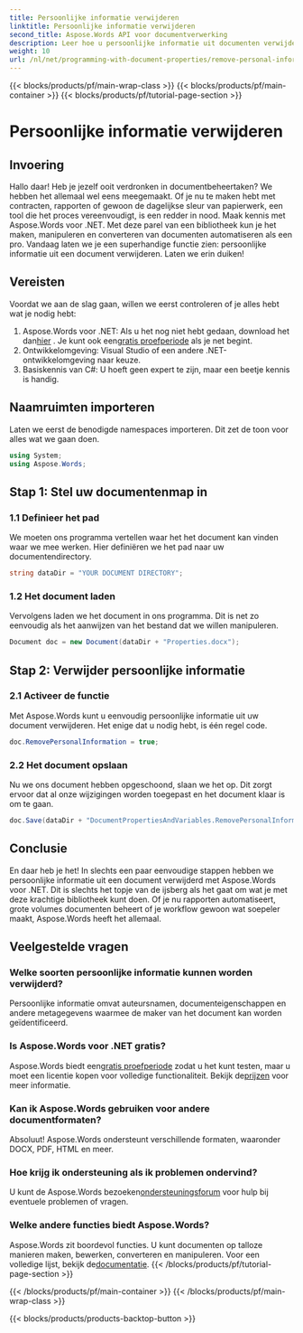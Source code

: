```yaml
---
title: Persoonlijke informatie verwijderen
linktitle: Persoonlijke informatie verwijderen
second_title: Aspose.Words API voor documentverwerking
description: Leer hoe u persoonlijke informatie uit documenten verwijdert met Aspose.Words voor .NET met deze stapsgewijze handleiding. Vereenvoudig documentbeheer.
weight: 10
url: /nl/net/programming-with-document-properties/remove-personal-information/
---
```


{{< blocks/products/pf/main-wrap-class >}}
{{< blocks/products/pf/main-container >}}
{{< blocks/products/pf/tutorial-page-section >}}

# Persoonlijke informatie verwijderen

## Invoering

Hallo daar! Heb je jezelf ooit verdronken in documentbeheertaken? We hebben het allemaal wel eens meegemaakt. Of je nu te maken hebt met contracten, rapporten of gewoon de dagelijkse sleur van papierwerk, een tool die het proces vereenvoudigt, is een redder in nood. Maak kennis met Aspose.Words voor .NET. Met deze parel van een bibliotheek kun je het maken, manipuleren en converteren van documenten automatiseren als een pro. Vandaag laten we je een superhandige functie zien: persoonlijke informatie uit een document verwijderen. Laten we erin duiken!

## Vereisten

Voordat we aan de slag gaan, willen we eerst controleren of je alles hebt wat je nodig hebt:

1.  Aspose.Words voor .NET: Als u het nog niet hebt gedaan, download het dan[hier](https://releases.aspose.com/words/net/) . Je kunt ook een[gratis proefperiode](https://releases.aspose.com/) als je net begint.
2. Ontwikkelomgeving: Visual Studio of een andere .NET-ontwikkelomgeving naar keuze.
3. Basiskennis van C#: U hoeft geen expert te zijn, maar een beetje kennis is handig.

## Naamruimten importeren

Laten we eerst de benodigde namespaces importeren. Dit zet de toon voor alles wat we gaan doen.

```csharp
using System;
using Aspose.Words;
```

## Stap 1: Stel uw documentenmap in

### 1.1 Definieer het pad

We moeten ons programma vertellen waar het het document kan vinden waar we mee werken. Hier definiëren we het pad naar uw documentendirectory.

```csharp
string dataDir = "YOUR DOCUMENT DIRECTORY";
```

### 1.2 Het document laden

Vervolgens laden we het document in ons programma. Dit is net zo eenvoudig als het aanwijzen van het bestand dat we willen manipuleren.

```csharp
Document doc = new Document(dataDir + "Properties.docx");
```

## Stap 2: Verwijder persoonlijke informatie

### 2.1 Activeer de functie

Met Aspose.Words kunt u eenvoudig persoonlijke informatie uit uw document verwijderen. Het enige dat u nodig hebt, is één regel code.

```csharp
doc.RemovePersonalInformation = true;
```

### 2.2 Het document opslaan

Nu we ons document hebben opgeschoond, slaan we het op. Dit zorgt ervoor dat al onze wijzigingen worden toegepast en het document klaar is om te gaan.

```csharp
doc.Save(dataDir + "DocumentPropertiesAndVariables.RemovePersonalInformation.docx");
```

## Conclusie

En daar heb je het! In slechts een paar eenvoudige stappen hebben we persoonlijke informatie uit een document verwijderd met Aspose.Words voor .NET. Dit is slechts het topje van de ijsberg als het gaat om wat je met deze krachtige bibliotheek kunt doen. Of je nu rapporten automatiseert, grote volumes documenten beheert of je workflow gewoon wat soepeler maakt, Aspose.Words heeft het allemaal.

## Veelgestelde vragen

### Welke soorten persoonlijke informatie kunnen worden verwijderd?

Persoonlijke informatie omvat auteursnamen, documenteigenschappen en andere metagegevens waarmee de maker van het document kan worden geïdentificeerd.

### Is Aspose.Words voor .NET gratis?

 Aspose.Words biedt een[gratis proefperiode](https://releases.aspose.com/) zodat u het kunt testen, maar u moet een licentie kopen voor volledige functionaliteit. Bekijk de[prijzen](https://purchase.aspose.com/buy) voor meer informatie.

### Kan ik Aspose.Words gebruiken voor andere documentformaten?

Absoluut! Aspose.Words ondersteunt verschillende formaten, waaronder DOCX, PDF, HTML en meer. 

### Hoe krijg ik ondersteuning als ik problemen ondervind?

 U kunt de Aspose.Words bezoeken[ondersteuningsforum](https://forum.aspose.com/c/words/8) voor hulp bij eventuele problemen of vragen.

### Welke andere functies biedt Aspose.Words?

Aspose.Words zit boordevol functies. U kunt documenten op talloze manieren maken, bewerken, converteren en manipuleren. Voor een volledige lijst, bekijk de[documentatie](https://reference.aspose.com/words/net/).
{{< /blocks/products/pf/tutorial-page-section >}}

{{< /blocks/products/pf/main-container >}}
{{< /blocks/products/pf/main-wrap-class >}}

{{< blocks/products/products-backtop-button >}}
